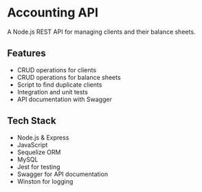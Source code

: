 # Accounting API

A Node.js REST API for managing clients and their balance sheets.

## Features

- CRUD operations for clients
- CRUD operations for balance sheets
- Script to find duplicate clients
- Integration and unit tests
- API documentation with Swagger

## Tech Stack

- Node.js & Express
- JavaScript
- Sequelize ORM
- MySQL
- Jest for testing
- Swagger for API documentation
- Winston for logging